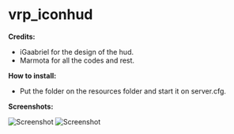 # vrp_iconhud

**Credits:**
  - iGaabriel for the design of the hud. 
  - Marmota for all the codes and rest.


 **How to install:**
  - Put the folder on the resources folder and start it on server.cfg.


 **Screenshots:**

![Screenshot](https://i.imgur.com/qpd6fFe.png)
![Screenshot](https://i.imgur.com/cUHGOwf.jpg)
